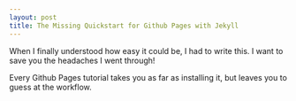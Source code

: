 ```yaml
---
layout: post
title: The Missing Quickstart for Github Pages with Jekyll
---
```

When I finally understood how easy it could be, I had to write this. I want to save you the headaches I went through!

Every Github Pages tutorial takes you as far as installing it, but leaves you to guess at the workflow.
